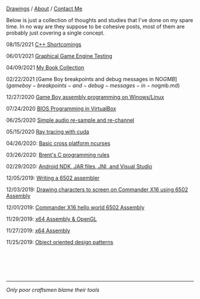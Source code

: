 [Drawings](drawings.md) / [About](about.md) / [Contact Me](contact.md)

Below is just a collection of thoughts and studies that I've done on my spare time. In no way are they suppose to be cohesive posts, most of them are probably just covering a single concept.

08/15/2021 [C++ Shortcomings](cpp-shortcomings.md)

06/01/2021 [Graphical Game Engine Testing](graphical-game-engine.md)

04/09/2021 [My Book Collection](my-book-collection.md)

02/22/2021 [Game Boy breakpoints and debug messages in NO$GMB](gameboy-breakpoints-and-debug-messages-in-no$gmb.md)

12/27/2020 [Game Boy assembly programming on Winows/Linux](gameboy-assembly-programming.md)

07/24/2020 [BIOS Programming in VirtualBox](BIOS-programming-in-virtualbox.md)

06/25/2020 [Simple audio re-sample and re-channel](simple-audio-re-sample-and-re-channel.md)

05/15/2020 [Ray tracing with cuda](ray-tracing-with-cuda.md)

04/26/2020: [Basic cross platform ncurses](basic-cross-platform-ncurses.md)

03/26/2020: [Brent's C programming rules](brents-c-programming-rules.md)

02/29/2020: [Android NDK, JAR files, JNI, and Visual Studio](visual-studio-android-ndk-jar-files.md)

12/05/2019: [Writing a 6502 assembler](writing-6502-assembler.md)

12/03/2019: [Drawing characters to screen on Commander X16 using 6502 Assembly](commander-x16-video-memory.md)

12/01/2019: [Commander X16 hello world 6502 Assembly](commander-x16-hello-world-6502-assembly.md)

11/29/2019: [x64 Assembly & OpenGL](x64-assembly-opengl.md)

11/27/2019: [x64 Assembly](x64-assembly.md)

11/25/2019: [Object oriented design patterns](design-patterns.md)

<br/><br/><br/><br/>

---

*Only poor craftsmen blame their tools*

